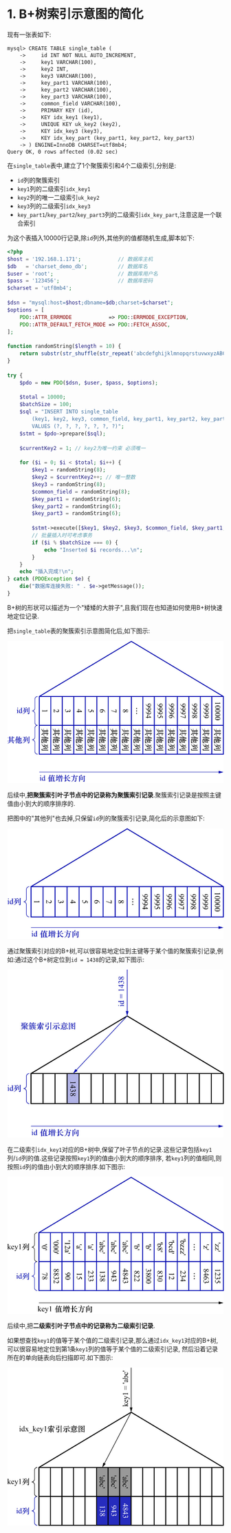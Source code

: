 # 1. B+树索引示意图的简化

现有一张表如下:

```
mysql> CREATE TABLE single_table (
    ->     id INT NOT NULL AUTO_INCREMENT,
    ->     key1 VARCHAR(100),
    ->     key2 INT,
    ->     key3 VARCHAR(100),
    ->     key_part1 VARCHAR(100),
    ->     key_part2 VARCHAR(100),
    ->     key_part3 VARCHAR(100),
    ->     common_field VARCHAR(100),
    ->     PRIMARY KEY (id),
    ->     KEY idx_key1 (key1),
    ->     UNIQUE KEY uk_key2 (key2),
    ->     KEY idx_key3 (key3),
    ->     KEY idx_key_part (key_part1, key_part2, key_part3)
    -> ) ENGINE=InnoDB CHARSET=utf8mb4;
Query OK, 0 rows affected (0.02 sec)
```

在`single_table`表中,建立了1个聚簇索引和4个二级索引,分别是:

- `id`列的聚簇索引
- `key1`列的二级索引`idx_key1`
- `key2`列的唯一二级索引`uk_key2`
- `key3`列的二级索引`idx_key3`
- `key_part1`/`key_part2`/`key_part3`列的二级索引`idx_key_part`,注意这是一个联合索引

为这个表插入10000行记录,除`id`列外,其他列的值都随机生成,脚本如下:

```php
<?php
$host = '192.168.1.171';           	// 数据库主机
$db   = 'charset_demo_db';     		// 数据库名
$user = 'root';       				// 数据库用户名
$pass = '123456';       			// 数据库密码
$charset = 'utf8mb4';

$dsn = "mysql:host=$host;dbname=$db;charset=$charset";
$options = [
    PDO::ATTR_ERRMODE            => PDO::ERRMODE_EXCEPTION,
    PDO::ATTR_DEFAULT_FETCH_MODE => PDO::FETCH_ASSOC,
];

function randomString($length = 10) {
    return substr(str_shuffle(str_repeat('abcdefghijklmnopqrstuvwxyzABCDEFGHIJKLMNOPQRSTUVWXYZ0123456789', 10)), 0, $length);
}

try {
    $pdo = new PDO($dsn, $user, $pass, $options);

    $total = 10000;
    $batchSize = 100;
    $sql = "INSERT INTO single_table 
        (key1, key2, key3, common_field, key_part1, key_part2, key_part3) 
        VALUES (?, ?, ?, ?, ?, ?, ?)";
    $stmt = $pdo->prepare($sql);

    $currentKey2 = 1; // key2为唯一约束 必须唯一

    for ($i = 0; $i < $total; $i++) {
        $key1 = randomString(8);
        $key2 = $currentKey2++; // 唯一整数
        $key3 = randomString(8);
        $common_field = randomString(8);
        $key_part1 = randomString(6);
        $key_part2 = randomString(6);
        $key_part3 = randomString(6);

        $stmt->execute([$key1, $key2, $key3, $common_field, $key_part1, $key_part2, $key_part3]);
        // 批量插入时可考虑事务
        if ($i % $batchSize === 0) {
            echo "Inserted $i records...\n";
        }
    }
    echo "插入完成!\n";
} catch (PDOException $e) {
    die("数据库连接失败: " . $e->getMessage());
}
```

B+树的形状可以描述为一个"矮矮的大胖子",且我们现在也知道如何使用B+树快速地定位记录.

把`single_table`表的聚簇索引示意图简化后,如下图示:

![简化后的聚簇索引示意图](./img/简化后的聚簇索引示意图.jpg)

后续中,**把聚簇索引叶子节点中的记录称为聚簇索引记录**.聚簇索引记录是按照主键值由小到大的顺序排序的.

把图中的"其他列"也去掉,只保留`id`列的聚簇索引记录,简化后的示意图如下:

![再次简化后的聚簇索引示意图](./img/再次简化后的聚簇索引示意图.jpg)

通过聚簇索引对应的B+树,可以很容易地定位到主键等于某个值的聚簇索引记录,例如:通过这个B+树定位到`id = 1438`的记录,如下图示:

![定位id值为1438的记录的示意图](./img/定位id值为1438的记录的示意图.jpg)

在二级索引`idx_key1`对应的B+树中,保留了叶子节点的记录.这些记录包括`key1`列/`id`列的值.这些记录按照`key1`列的值由小到大的顺序排序,
若`key1`列的值相同,则按照`id`列的值由小到大的顺序排序.如下图示:

![二级索引idx_key1简化后的B加树示意图](./img/二级索引idx_key1简化后的B加树示意图.jpg)

后续中,把**二级索引叶子节点中的记录称为二级索引记录**.

如果想查找`key1`的值等于某个值的二级索引记录,那么通过`idx_key1`对应的B+树,可以很容易地定位到第1条`key1`列的值等于某个值的二级索引记录,
然后沿着记录所在的单向链表向后扫描即可.如下图示:

![定位key1值为abc的第1条记录时的示意图](./img/定位key1值为abc的第1条记录时的示意图.jpg)
